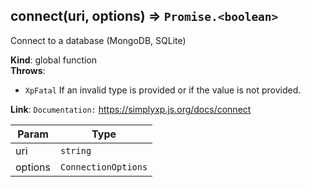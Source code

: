 <a name="connect"></a>

## connect(uri, options) ⇒ <code>Promise.&lt;boolean&gt;</code>

Connect to a database (MongoDB, SQLite)

**Kind**: global function  
**Throws**:

- <code>XpFatal</code> If an invalid type is provided or if the value is not provided.

**Link**: `Documentation:` https://simplyxp.js.org/docs/connect

| Param   | Type                           |
|---------|--------------------------------|
| uri     | <code>string</code>            | 
| options | <code>ConnectionOptions</code> | 

